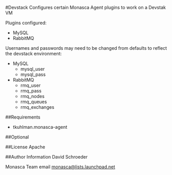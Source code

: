 #Devstack
Configures certain Monasca Agent plugins to work on a Devstak VM

Plugins configured:
- MySQL
- RabbitMQ 

Usernames and passwords may need to be changed from defaults to reflect the
devstack environment:
- MySQL
  - mysql_user
  - mysql_pass
- RabbitMQ
  - rmq_user
  - rmq_pass
  - rmq_nodes
  - rmq_queues
  - rmq_exchanges

##Requirements
-  tkuhlman.monasca-agent

##Optional

##License
Apache

##Author Information
David Schroeder

Monasca Team email monasca@lists.launchpad.net
